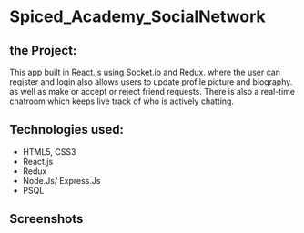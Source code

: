# Spiced_Academy_SocialNetwork

## the Project:

This app built in React.js using Socket.io and Redux. where the user can register and login also allows users to update profile picture and biography.
as well as make or accept or reject friend requests. There is also a real-time chatroom which keeps live track of who is actively chatting.

## Technologies used:

-   HTML5, CSS3
-   React.js
-   Redux
-   Node.Js/ Express.Js
-   PSQL

## Screenshots
